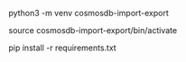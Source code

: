 python3 -m venv cosmosdb-import-export

source cosmosdb-import-export/bin/activate

pip install -r requirements.txt
